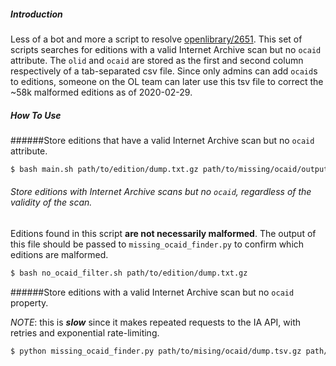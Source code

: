 ##### Introduction
Less of a bot and more a script to resolve [openlibrary/2651](https://github.com/internetarchive/openlibrary/issues/2651).
This set of scripts searches for editions with a valid Internet Archive scan but no `ocaid` attribute. 
The `olid` and `ocaid` are stored as the first and second column respectively of a tab-separated csv file.
Since only admins can add `ocaid`s to editions, someone on the OL team can later use this tsv file to correct the ~58k malformed editions as of 2020-02-29.

##### How To Use
######Store editions that have a valid Internet Archive scan but no `ocaid` attribute.
```bash
$ bash main.sh path/to/edition/dump.txt.gz path/to/missing/ocaid/output/dump.tsv.gz path/to/validated/output/file.tsv.gz
```

###### Store editions with Internet Archive scans but no `ocaid`, regardless of the validity of the scan.
Editions found in this script **are not necessarily malformed**.
The output of this file should be passed to `missing_ocaid_finder.py` to confirm which editions are malformed.
```bash
$ bash no_ocaid_filter.sh path/to/edition/dump.txt.gz
```

######Store editions with a valid Internet Archive scan but no `ocaid` property.

_NOTE_: this is _**slow**_ since it makes repeated requests to the IA API, with retries and exponential rate-limiting.
```bash
$ python missing_ocaid_finder.py path/to/mising/ocaid/dump.tsv.gz path/to/output/file.tsv.gz
```